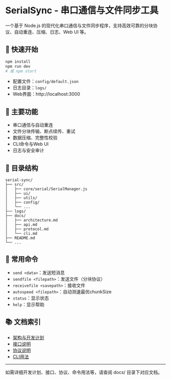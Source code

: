 # SerialSync - 串口通信与文件同步工具

一个基于 Node.js 的现代化串口通信与文件同步程序，支持高效可靠的分块协议、自动重连、压缩、日志、Web UI 等。

## 🚀 快速开始

```bash
npm install
npm run dev
# 或 npm start
```

- 配置文件：`config/default.json`
- 日志目录：`logs/`
- Web界面：http://localhost:3000

## 🌟 主要功能
- 串口通信与自动重连
- 文件分块传输、断点续传、重试
- 数据压缩、完整性校验
- CLI命令与Web UI
- 日志与安全审计

## 📁 目录结构

```
serial-sync/
├── src/
│   ├── core/serial/SerialManager.js
│   ├── ui/
│   ├── utils/
│   ├── config/
│   └── ...
├── logs/
├── docs/
│   ├── architecture.md
│   ├── api.md
│   ├── protocol.md
│   └── cli.md
├── README.md
└── ...
```

## 📝 常用命令

- `send <data>`：发送短消息
- `sendfile <filepath>`：发送文件（分块协议）
- `receivefile <savepath>`：接收文件
- `autospeed <filepath>`：自动测速最优chunkSize
- `status`：显示状态
- `help`：显示帮助

## 📚 文档索引

- [架构与开发计划](docs/architecture.md)
- [接口说明](docs/api.md)
- [协议说明](docs/protocol.md)
- [CLI用法](docs/cli.md)

---

如需详细开发计划、接口、协议、命令用法等，请查阅 docs/ 目录下对应文档。